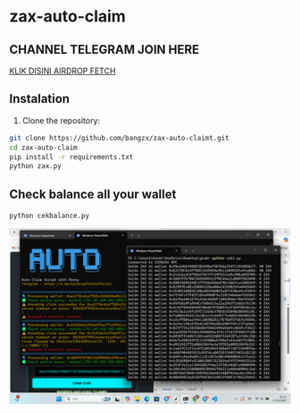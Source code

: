# zax-auto-claim
## CHANNEL TELEGRAM JOIN HERE
[KLIK DISINI AIRDROP FETCH](https://t.me/airdropfetchofficial) 

## Instalation
1. Clone the repository:
```bash
git clone https://github.com/bangzx/zax-auto-claimt.git
cd zax-auto-claim
pip install -r requirements.txt
python zax.py
```
## Check balance all your wallet
```bash
python cekbalance.py
```
![](zax.jpg)
